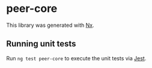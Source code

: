 # peer-core

This library was generated with [Nx](https://nx.dev).

## Running unit tests

Run `ng test peer-core` to execute the unit tests via [Jest](https://jestjs.io).
